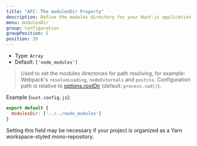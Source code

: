 ```yaml
---
title: "API: The modulesDir Property"
description: Define the modules directory for your Nuxt.js application
menu: modulesDir
group: Configuration
groupPosition: 5
position: 20
---
```


- Type: `Array`
- Default: `['node_modules']`

> Used to set the modules directories for path resolving, for example: Webpack's `resolveLoading`, `nodeExternals` and `postcss`. Configuration path is relative to [options.rootDir](/api/configuration-rootdir) (default: `process.cwd()`).

Example (`nuxt.config.js`):

```js
export default {
  modulesDir: ['../../node_modules']
}
```

Setting this field may be necessary if your project is organized as a Yarn workspace-styled mono-repository.

